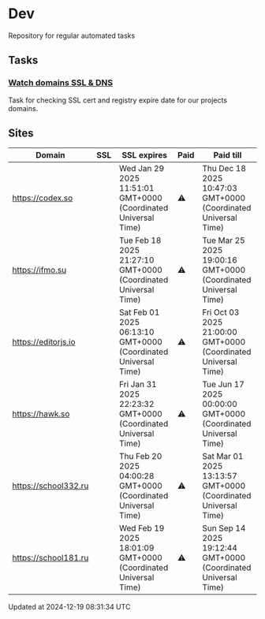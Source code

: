 # Dev

Repository for regular automated tasks

## Tasks

### [Watch domains SSL & DNS](.github/workflows/watch-domains-ssl-dns.yml)

Task for checking SSL cert and registry expire date for our projects domains.

## Sites

| Domain | SSL | SSL expires | Paid | Paid till |
| - | - | - | - | - |
| https://codex.so |  | Wed Jan 29 2025 11:51:01 GMT+0000 (Coordinated Universal Time) | ⚠️ | Thu Dec 18 2025 10:47:03 GMT+0000 (Coordinated Universal Time) |
| https://ifmo.su |  | Tue Feb 18 2025 21:27:10 GMT+0000 (Coordinated Universal Time) | ⚠️ | Tue Mar 25 2025 19:00:16 GMT+0000 (Coordinated Universal Time) |
| https://editorjs.io |  | Sat Feb 01 2025 06:13:10 GMT+0000 (Coordinated Universal Time) | ⚠️ | Fri Oct 03 2025 21:00:00 GMT+0000 (Coordinated Universal Time) |
| https://hawk.so |  | Fri Jan 31 2025 22:23:32 GMT+0000 (Coordinated Universal Time) | ⚠️ | Tue Jun 17 2025 00:00:00 GMT+0000 (Coordinated Universal Time) |
| https://school332.ru |  | Thu Feb 20 2025 04:00:28 GMT+0000 (Coordinated Universal Time) | ⚠️ | Sat Mar 01 2025 13:13:57 GMT+0000 (Coordinated Universal Time) |
| https://school181.ru |  | Wed Feb 19 2025 18:01:09 GMT+0000 (Coordinated Universal Time) | ⚠️ | Sun Sep 14 2025 19:12:44 GMT+0000 (Coordinated Universal Time) |

Updated at 2024-12-19 08:31:34 UTC
